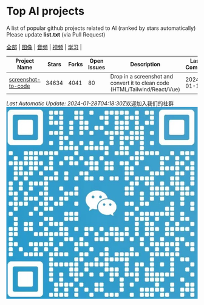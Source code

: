# Top AI projects
A list of popular github projects related to AI (ranked by stars automatically)
Please update **list.txt** (via Pull Request)

<a href="./README.md">全部</a> |   <a href="./READMEpicture.md">图像</a> |   <a href="./READMEaudio.md">音频</a> | <a href="./READMEvideo.md">视频</a> | <a href="./READMElearn.md">学习</a> | 

| Project Name | Stars | Forks | Open Issues | Description | Last Commit |
| ------------ | ----- | ----- | ----------- | ----------- | ----------- |
| [screenshot-to-code](https://github.com/abi/screenshot-to-code) | 34634 | 4041 | 80 | Drop in a screenshot and convert it to clean code (HTML/Tailwind/React/Vue) | 2024-01-11 |

*Last Automatic Update: 2024-01-28T04:18:30Z*欢迎加入我们的社群 ![](https://raw.githubusercontent.com/mouuii/picture/master/weichat.jpg) 